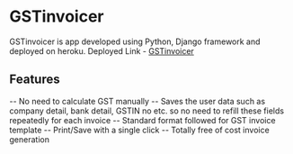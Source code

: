 # GSTinvoicer
GSTinvoicer is app developed using Python, Django framework and deployed on heroku.
Deployed Link - [GSTinvoicer](https://django-gst.herokuapp.com/)

## Features
-- No need to calculate GST manually
-- Saves the user data such as company detail, bank detail, GSTIN no etc. so no need to refill these fields 
   repeatedly for each invoice
-- Standard format followed for GST invoice template
-- Print/Save with a single click
-- Totally free of cost invoice generation



